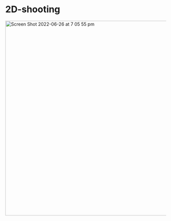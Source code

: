 # 2D-shooting
<img width="612" alt="Screen Shot 2022-06-26 at 7 05 55 pm" src="https://user-images.githubusercontent.com/44390957/175807269-aa604e35-6f16-49a1-bc27-0378b20b43c1.png">
